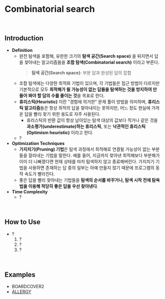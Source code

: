 # Combinatorial search

<br>

## Introduction
- **Definition**
  - 완전 탐색을 포함해, 유한한 크기의 **탐색 공간(Search space)** 을 뒤지면서 답을 찾아내는 알고리즘들을 **조합 탐색(Combinatorial search)** 이라고 부른다.
    > **탐색 공간(Search space)**: 부분 답과 완성된 답의 잡합
  - 조합 탐색에는 다양한 최적화 기법이 있으며, 각 기법들은 접근 방법이 다르지만 기본적으로 모두 **최적해가 될 가능성이 없는 답들을 탐색하는 것을 방지하여 만들어 봐야 할 답의 수를 줄이는 것**을 목표로 한다.
  - **휴리스틱(Heuristic)** 이란 "경험에 의거한" 문제 풀이 방법을 의미하며, **휴리스틱 알고리즘**들은 항상 최적의 답을 찾아내지는 못하지만, 어느 정도 현실에 가까운 답을 빨리 찾기 위한 용도로 자주 사용된다.
    - 휴리스틱의 반환 값이 항상 남아있는 탐색 대상의 값보다 작거나 같은 것을 **과소평가(underestimate)하는 휴리스틱**, 또는 **낙관적인 휴리스틱(Optimism heuristic)** 이라고 한다.
  - ?
- **Optimization Techniques**
  - **가지치기(Pruning) 기법**은 탐색 과정에서 최적해로 연결될 가능성이 없는 부분들을 잘라내는 기법을 말한다. 예를 들어, 지금까지 찾아낸 최적해보다 부분해가 이미 더 나빠졌다면 현재 상태를 마저 탐색하지 않고 종료해버린다. 가지치기 기법을 사용하면 존재하는 답 중의 일부는 아예 만들지 않기 때문에 프로그램의 동작 속도가 빨라진다.
  - 좋은 답을 빨리 찾아내는 기법들을 **탐색의 순서를 바꾸거나, 탐색 시작 전에 탐욕법을 이용해 적당히 좋은 답을 우선 찾아낸다**.
- **Time Complexity**
  - ?

<br>

## How to Use
- ? 
  1. ?
  2. ?
  3. ?
<br>

## Examples
- BOARDCOVER2
- [ALLERGY](https://github.com/HyunJinNo/Algorithm/blob/main/Combinatorial%20search/ALLERGY.md)
